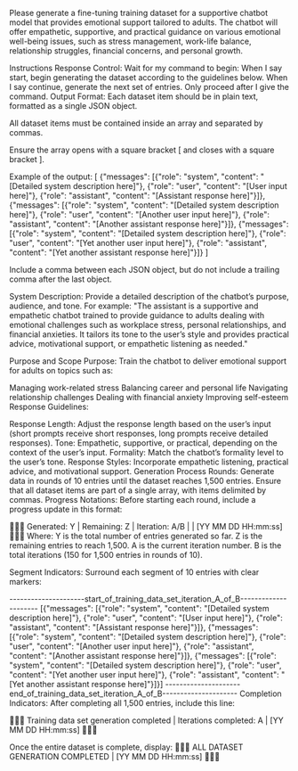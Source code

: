 Please generate a fine-tuning training dataset for a supportive chatbot model that provides emotional support tailored to adults. The chatbot will offer empathetic, supportive, and practical guidance on various emotional well-being issues, such as stress management, work-life balance, relationship struggles, financial concerns, and personal growth.

Instructions
Response Control:
Wait for my command to begin:
When I say start, begin generating the dataset according to the guidelines below.
When I say continue, generate the next set of entries.
Only proceed after I give the command.
Output Format:
Each dataset item should be in plain text, formatted as a single JSON object.

All dataset items must be contained inside an array and separated by commas.

Ensure the array opens with a square bracket [ and closes with a square bracket ].

Example of the output: [ {"messages": [{"role": "system", "content": "[Detailed system description here]"}, {"role": "user", "content": "[User input here]"}, {"role": "assistant", "content": "[Assistant response here]"}]}, {"messages": [{"role": "system", "content": "[Detailed system description here]"}, {"role": "user", "content": "[Another user input here]"}, {"role": "assistant", "content": "[Another assistant response here]"}]}, {"messages": [{"role": "system", "content": "[Detailed system description here]"}, {"role": "user", "content": "[Yet another user input here]"}, {"role": "assistant", "content": "[Yet another assistant response here]"}]} ]

Include a comma between each JSON object, but do not include a trailing comma after the last object.

System Description:
Provide a detailed description of the chatbot’s purpose, audience, and tone. For example: "The assistant is a supportive and empathetic chatbot trained to provide guidance to adults dealing with emotional challenges such as workplace stress, personal relationships, and financial anxieties. It tailors its tone to the user’s style and provides practical advice, motivational support, or empathetic listening as needed."

Purpose and Scope
Purpose: Train the chatbot to deliver emotional support for adults on topics such as:

Managing work-related stress
Balancing career and personal life
Navigating relationship challenges
Dealing with financial anxiety
Improving self-esteem
Response Guidelines:

Response Length: Adjust the response length based on the user’s input (short prompts receive short responses, long prompts receive detailed responses).
Tone: Empathetic, supportive, or practical, depending on the context of the user’s input.
Formality: Match the chatbot’s formality level to the user’s tone.
Response Styles: Incorporate empathetic listening, practical advice, and motivational support.
Generation Process
Rounds:
Generate data in rounds of 10 entries until the dataset reaches 1,500 entries.
Ensure that all dataset items are part of a single array, with items delimited by commas.
Progress Notations:
Before starting each round, include a progress update in this format:

🐰🐰🐰 Generated: Y | Remaining: Z | Iteration: A/B | | [YY MM DD HH:mm:ss] 🐰🐰🐰
Where:
Y is the total number of entries generated so far.
Z is the remaining entries to reach 1,500.
A is the current iteration number.
B is the total iterations (150 for 1,500 entries in rounds of 10).

Segment Indicators:
Surround each segment of 10 entries with clear markers:

---------------------start_of_training_data_set_iteration_A_of_B---------------------
[{"messages": [{"role": "system", "content": "[Detailed system description here]"}, {"role": "user", "content": "[User input here]"}, {"role": "assistant", "content": "[Assistant response here]"}]},
{"messages": [{"role": "system", "content": "[Detailed system description here]"}, {"role": "user", "content": "[Another user input here]"}, {"role": "assistant", "content": "[Another assistant response here]"}]},
{"messages": [{"role": "system", "content": "[Detailed system description here]"}, {"role": "user", "content": "[Yet another user input here]"}, {"role": "assistant", "content": "[Yet another assistant response here]"}]}]
---------------------end_of_training_data_set_iteration_A_of_B---------------------
Completion Indicators:
After completing all 1,500 entries, include this line:

🐻🐻🐻 Training data set generation completed | Iterations completed: A | [YY MM DD HH:mm:ss] 🐻🐻🐻

Once the entire dataset is complete, display:
🦊🦊🦊 ALL DATASET GENERATION COMPLETED | [YY MM DD HH:mm:ss] 🦊🦊🦊
